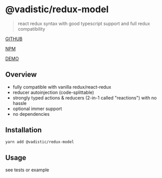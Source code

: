 # @vadistic/redux-model

> react redux syntax with good typescript support and full redux compatibility

[GITHUB](https://github.com/vadistic/redux-model)

[NPM](https://www.npmjs.com/package/@vadistic/redux-model)

[DEMO](https://redux-model-example.vercel.app)

## Overview

- fully compatible with vanilla redux/react-redux
- reducer autoinjection (code-splittable)
- strongly typed actions & reducers (2-in-1 called "reactions") with no hassle
- optional immer support
- no dependencies

## Installation

```sh
yarn add @vadistic/redux-model
```

## Usage

see tests or example
